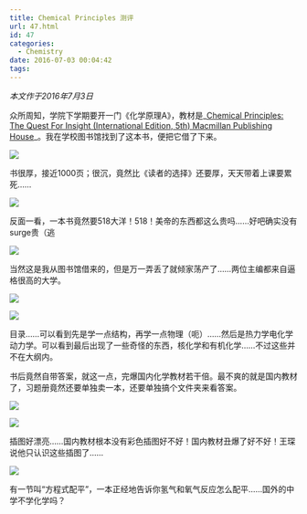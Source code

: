 ```yaml
---
title: Chemical Principles 测评
url: 47.html
id: 47
categories:
  - Chemistry
date: 2016-07-03 00:04:42
tags:
---
```


_本文作于2016年7月3日_

众所周知，学院下学期要开一门《化学原理A》，教材是_[Chemical Principles: The Quest For Insight (International Edition, 5th) Macmillan Publishing House](http://libecnu.lib.ecnu.edu.cn/search~S0*chx?/XChemical+Principles&SORT=D/XChemical+Principles&SORT=D&extended=0&SUBKEY=Chemical+Principles/1%2C807%2C807%2CB/frameset&FF=XChemical+Principles&SORT=D&3%2C3%2C)_。我在学校图书馆找到了这本书，便把它借了下来。

![](https://o2t0fj5x2.qnssl.com/chem4.JPG/t)

书很厚，接近1000页；很沉，竟然比《读者的选择》还要厚，天天带着上课要累死……

![](https://o2t0fj5x2.qnssl.com/chem6.JPG/t)

反面一看，一本书竟然要518大洋！518！美帝的东西都这么贵吗……好吧确实没有surge贵（逃

![](https://o2t0fj5x2.qnssl.com/chem2.JPG/t)

当然这是我从图书馆借来的，但是万一弄丢了就倾家荡产了……两位主编都来自逼格很高的大学。

![](https://o2t0fj5x2.qnssl.com/chem3.JPG/t)

![](https://o2t0fj5x2.qnssl.com/chem5.JPG/t)

目录……可以看到先是学一点结构，再学一点物理（呃）……然后是热力学电化学动力学。可以看到最后出现了一些奇怪的东西，核化学和有机化学……不过这些并不在大纲内。 

书后竟然自带答案，就这一点，完爆国内化学教材若干倍。最不爽的就是国内教材了，习题册竟然还要单独卖一本，还要单独搞个文件夹来看答案。

![](https://o2t0fj5x2.qnssl.com/chem7.JPG/t)

![](https://o2t0fj5x2.qnssl.com/chem8.JPG/t)

插图好漂亮……国内教材根本没有彩色插图好不好！国内教材丑爆了好不好！王琛说他只认识这些插图了……

![](https://o2t0fj5x2.qnssl.com/chem1.JPG/t)

有一节叫“方程式配平”，一本正经地告诉你氢气和氧气反应怎么配平……国外的中学不学化学吗？